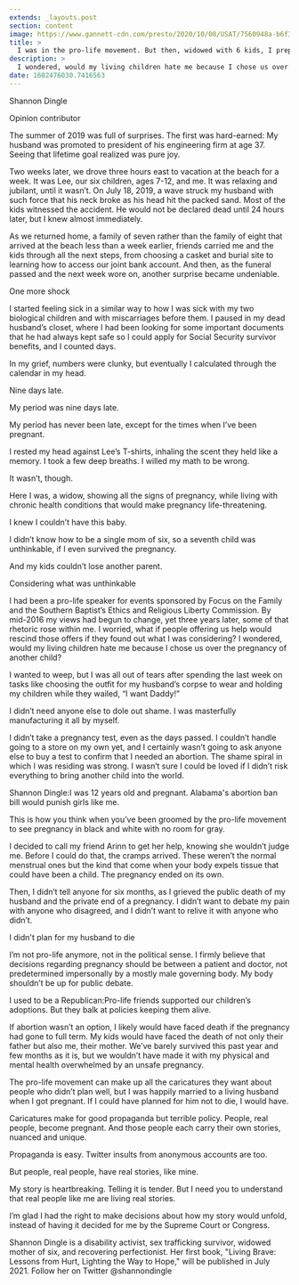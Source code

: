 ```yaml
--- 
extends: _layouts.post 
section: content 
image: https://www.gannett-cdn.com/presto/2020/10/08/USAT/7560948a-b6f3-4ade-a641-9b0d06936e0c-Dingle.JPG?crop=5157,2901,x1,y537&width=3200&height=1801&format=pjpg&auto=webp 
title: > 
  I was in the pro-life movement. But then, widowed with 6 kids, I prepared for an abortion. 
description: > 
  I wondered, would my living children hate me because I chose us over the pregnancy of another child?This is how you think when you’ve been groomed by the pro-life movement to see pregnancy in black and white with no room for gray.I didn't plan for my husband to dieI’m not pro-life anymore, not in the political sense.The pro-life movement can make up all the caricatures they want about people who didn’t plan well, but I was happily married to a living husband when I got pregnant.But I need you to understand that real people like me are living real stories. 
date: 1602476030.7416563 
--- 
```

Shannon Dingle

Opinion contributor

The summer of 2019 was full of surprises. The first was hard-earned: My husband was promoted to president of his engineering firm at age 37. Seeing that lifetime goal realized was pure joy.

Two weeks later, we drove three hours east to vacation at the beach for a week. It was Lee, our six children, ages 7-12, and me. It was relaxing and jubilant, until it wasn’t. On July 18, 2019, a wave struck my husband with such force that his neck broke as his head hit the packed sand. Most of the kids witnessed the accident. He would not be declared dead until 24 hours later, but I knew almost immediately.

As we returned home, a family of seven rather than the family of eight that arrived at the beach less than a week earlier, friends carried me and the kids through all the next steps, from choosing a casket and burial site to learning how to access our joint bank account. And then, as the funeral passed and the next week wore on, another surprise became undeniable.

One more shock

I started feeling sick in a similar way to how I was sick with my two biological children and with miscarriages before them. I paused in my dead husband’s closet, where I had been looking for some important documents that he had always kept safe so I could apply for Social Security survivor benefits, and I counted days.

In my grief, numbers were clunky, but eventually I calculated through the calendar in my head.

Nine days late.

My period was nine days late.

My period has never been late, except for the times when I’ve been pregnant.

I rested my head against Lee’s T-shirts, inhaling the scent they held like a memory. I took a few deep breaths. I willed my math to be wrong.

It wasn’t, though.

Here I was, a widow, showing all the signs of pregnancy, while living with chronic health conditions that would make pregnancy life-threatening.

I knew I couldn’t have this baby.

I didn’t know how to be a single mom of six, so a seventh child was unthinkable, if I even survived the pregnancy.

And my kids couldn’t lose another parent.

Considering what was unthinkable

I had been a pro-life speaker for events sponsored by Focus on the Family and the Southern Baptist’s Ethics and Religious Liberty Commission. By mid-2016 my views had begun to change, yet three years later, some of that rhetoric rose within me. I worried, what if people offering us help would rescind those offers if they found out what I was considering? I wondered, would my living children hate me because I chose us over the pregnancy of another child?

I wanted to weep, but I was all out of tears after spending the last week on tasks like choosing the outfit for my husband’s corpse to wear and holding my children while they wailed, “I want Daddy!”

I didn’t need anyone else to dole out shame. I was masterfully manufacturing it all by myself.

I didn’t take a pregnancy test, even as the days passed. I couldn’t handle going to a store on my own yet, and I certainly wasn’t going to ask anyone else to buy a test to confirm that I needed an abortion. The shame spiral in which I was residing was strong. I wasn’t sure I could be loved if I didn’t risk everything to bring another child into the world.

Shannon Dingle:I was 12 years old and pregnant. Alabama's abortion ban bill would punish girls like me.

This is how you think when you’ve been groomed by the pro-life movement to see pregnancy in black and white with no room for gray.

I decided to call my friend Arinn to get her help, knowing she wouldn’t judge me. Before I could do that, the cramps arrived. These weren’t the normal menstrual ones but the kind that come when your body expels tissue that could have been a child. The pregnancy ended on its own.

Then, I didn’t tell anyone for six months, as I grieved the public death of my husband and the private end of a pregnancy. I didn’t want to debate my pain with anyone who disagreed, and I didn’t want to relive it with anyone who didn’t.

I didn't plan for my husband to die

I’m not pro-life anymore, not in the political sense. I firmly believe that decisions regarding pregnancy should be between a patient and doctor, not predetermined impersonally by a mostly male governing body. My body shouldn’t be up for public debate.

I used to be a Republican:Pro-life friends supported our children’s adoptions. But they balk at policies keeping them alive.

If abortion wasn’t an option, I likely would have faced death if the pregnancy had gone to full term. My kids would have faced the death of not only their father but also me, their mother. We’ve barely survived this past year and few months as it is, but we wouldn’t have made it with my physical and mental health overwhelmed by an unsafe pregnancy.

The pro-life movement can make up all the caricatures they want about people who didn’t plan well, but I was happily married to a living husband when I got pregnant. If I could have planned for him not to die, I would have.

Caricatures make for good propaganda but terrible policy. People, real people, become pregnant. And those people each carry their own stories, nuanced and unique.

Propaganda is easy. Twitter insults from anonymous accounts are too.

But people, real people, have real stories, like mine.

My story is heartbreaking. Telling it is tender. But I need you to understand that real people like me are living real stories.

I’m glad I had the right to make decisions about how my story would unfold, instead of having it decided for me by the Supreme Court or Congress.

Shannon Dingle is a disability activist, sex trafficking survivor, widowed mother of six, and recovering perfectionist. Her first book, "Living Brave: Lessons from Hurt, Lighting the Way to Hope," will be published in July 2021. Follow her on Twitter @shannondingle